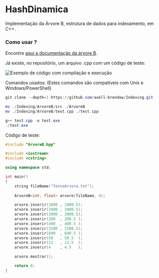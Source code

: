 # HashDinamica
Implementação da Árvore B, estrutura de dados para indexamento, em C++.

### Como usar ?

Encontre [aqui a documentação da árvore B](http://htmlpreview.github.io/?https://github.com/axell-brendow/Indexing/blob/master/ArvoreB/doc/html/index.html).

Já existe, no repositório, um arquivo .cpp com um código de teste:

![Exemplo de código com compilação e execução](http://i66.tinypic.com/10fp2k8.jpg)

Comandos usados: (Estes comandos são compatíveis com Unix e Windows/PowerShell)

```PowerShell
git clone --depth=1 https://github.com/axell-brendow/Indexing.git

mv ./Indexing/ArvoreB/src ./ArvoreB
mv ./Indexing/ArvoreB/test.cpp ./test.cpp

g++ test.cpp -o test.exe
./test.exe

```

Código de teste:

```Cpp
#include "ArvoreB.hpp"

#include <iostream>
#include <cstring>

using namespace std;

int main()
{
    string fileName("TesteArvore.txt");
    
    ArvoreB<int, float> arvore(fileName, 4);

    arvore.inserir(1000 , 1000.5);
    arvore.inserir(2000 , 2000.5);
    arvore.inserir(3000 , 3000.5);
    arvore.inserir(200  , 200.5 );
    arvore.inserir(400  , 400.5 );
    arvore.inserir(1500 , 1500.5);
    arvore.inserir(600  , 600.5 );
    arvore.inserir(50   , 50.5  );
    arvore.inserir(12   , 12.5  );
    arvore.inserir(4    , 4.5   );

    arvore.mostrar();

    return 0;
}

```